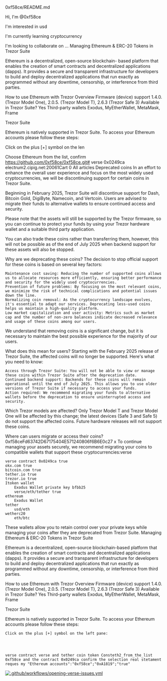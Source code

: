 0xf58ce/README.md

Hi, I'm @0xf58ce

I'm interested in usd

I'm currently learning cryptocurrency

I'm looking to collaborate on ... Managing Ethereum & ERC-20 Tokens in Trezor Suite

Ethereum is a decentralized, open-source blockchain- based platform that enables the creation of smart contracts and decentralized applications (dapps). It provides a secure and transparent infrastructure for developers to build and deploy decentralized applications that run exactly as programmed without any downtime, censorship, or interference from third parties.

How to use Ethereum with Trezor Overview Firmware (device) support 1.4.0. (Trezor Model One), 2.0.5. (Trezor Model T), 2.6.3 (Trezor Safe 3) Available in Trezor Suite? Yes Third-party wallets Exodus, MyEtherWallet, MetaMask, Frame

Trezor Suite

Ethereum is natively supported in Trezor Suite. To access your Ethereum accounts please follow these steps:

Click on the plus [+] symbol on the len

Choose Ethereum from the list, confirm
https://github.com/0xf58ce/0xf58ce.git# verse
0x0249ca
electrum2.cipig.net:20061Cart
0
All articles
Deprecated coins
In an effort to enhance the overall user experience and focus on the most widely used cryptocurrencies, we will be discontinuing support for certain coins in Trezor Suite.
 
Beginning in February 2025, Trezor Suite will discontinue support for Dash, Bitcoin Gold, DigiByte, Namecoin, and Vertcoin. Users are advised to migrate their funds to alternative wallets to ensure continued access and security.
 
Please note that the assets will still be supported by the Trezor firmware, so you can continue to protect your funds by using your Trezor hardware wallet and a suitable third party application.
 
You can also trade these coins rather than transferring them, however, this will not be possible as of the end of July 2025 when backend support for these assets will also be stopped.

Why are we deprecating these coins?
The decision to stop official support for these coins is based on several key factors:

    Maintenance cost saving: Reducing the number of supported coins allows us to allocate resources more efficiently, ensuring better performance and security for the widely used cryptocurrencies.
    Prevention of future problems: By focusing on the most relevant coins, we minimize the risk of technical complications and potential issues down the line.
    Normalizing coin removal: As the cryptocurrency landscape evolves, it's essential to adapt our services. Deprecating less-used coins helps us maintain a high-quality platform.
    Low market capitalization and user activity: Metrics such as market cap and the number of non-zero balances indicate decreased relevance and usage of these coins among our users.

 
We understand that removing coins is a significant change, but it is necessary to maintain the best possible experience for the majority of our users.

What does this mean for users?
Starting with the February 2025 release of Trezor Suite, the affected coins will no longer be supported. Here's what you need to know:

    Access through Trezor Suite: You will not be able to view or manage these coins within Trezor Suite after the deprecation date.
    Continued backend support: Backends for these coins will remain operational until the end of July 2025. This allows you to use older versions of Trezor Suite if necessary to access your funds.
    Action required: We recommend migrating your funds to alternative wallets before the deprecation to ensure uninterrupted access and security.


Which Trezor models are affected?
Only Trezor Model T and Trezor Model One will be affected by this change; the latest devices (Safe 3 and Safe 5) do not support the affected coins. Future hardware releases will not support these coins.

Where can users migrate or access their coins? 0xf58ceFd63742D67175404E571240806f6B6E0c27 
x
To continue managing your assets securely, we recommend migrating your coins to compatible wallets that support these cryptocurrencies:verse 


    verse contract 0x0249ca true 
    okx.com true 
    bitcoin.com true 
    tether.io true 
    trezor.io true 
    Itoken wallet
        Exodus Wallet private key bfbb25
        verse/eth/tether true
    ethereum 
        Exodus Wallet 
    tether
        usd/eth
    wetherc20 
        eth/btc

 
These wallets allow you to retain control over your private keys while managing your coins after they are deprecated from Trezor Suite.
Managing Ethereum & ERC-20 Tokens in Trezor Suite

Ethereum is a decentralized, open-source blockchain-based platform that enables the creation of smart contracts and decentralized applications (dapps). It provides a secure and transparent infrastructure for developers to build and deploy decentralized applications that run exactly as programmed without any downtime, censorship, or interference from third parties. 

How to use Ethereum with Trezor
Overview
  Firmware (device) support 	1.4.0. (Trezor Model One), 2.0.5. (Trezor Model T), 2.6.3 (Trezor Safe 3)
Available in Trezor Suite? 	Yes
Third-party wallets 	Exodus, MyEtherWallet, MetaMask, Frame
 

 
Trezor Suite

Ethereum is natively supported in Trezor Suite. To access your Ethereum accounts please follow these steps:
 

    Click on the plus [+] symbol on the left pane:

 
    

    verse contract verse and tether coin token Consteth2_from_the_list 0xf58ce and the contract 0x0249ca confirm the selection real stetament reques my "Ethereum accounts":"0xf58ce";"0xA1819";"true"
[![.github/workflows/opening-verse-issues.yml](https://github.com/0xf58ce/0xf58ce/actions/workflows/opening-verse-issues.yml/badge.svg)](https://github.com/0xf58ce/0xf58ce/actions/workflows/opening-verse-issues.yml)
 
